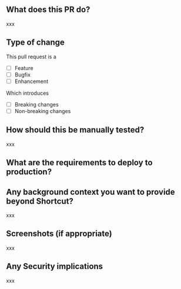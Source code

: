 ## What does this PR do?

xxx

## Type of change

This pull request is a
- [ ] Feature
- [ ] Bugfix
- [ ] Enhancement

Which introduces
- [ ] Breaking changes
- [ ] Non-breaking changes

## How should this be manually tested?

xxx

## What are the requirements to deploy to production?

<!--
  Please list the requirements to deploy to production.
  If there are no requirements, please delete this section.

  Example:
  - [ ] Add env variable to k8s
  - [ ] PR X needs to be merged

-->

## Any background context you want to provide beyond Shortcut?

xxx

## Screenshots (if appropriate)

xxx

## Any Security implications

xxx

